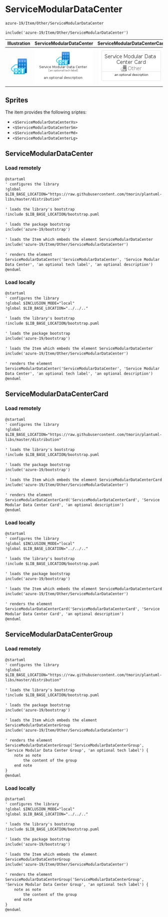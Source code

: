 # ServiceModularDataCenter


```text
azure-19/Item/Other/ServiceModularDataCenter
```

```text
include('azure-19/Item/Other/ServiceModularDataCenter')
```



| Illustration | ServiceModularDataCenter | ServiceModularDataCenterCard | ServiceModularDataCenterGroup |
| :---: | :---: | :---: | :---: |
| ![illustration for Illustration](../../../azure-19/Item/Other/ServiceModularDataCenter.png) | ![illustration for ServiceModularDataCenter](../../../azure-19/Item/Other/ServiceModularDataCenter.Local.png) | ![illustration for ServiceModularDataCenterCard](../../../azure-19/Item/Other/ServiceModularDataCenterCard.Local.png) | ![illustration for ServiceModularDataCenterGroup](../../../azure-19/Item/Other/ServiceModularDataCenterGroup.Local.png) |



## Sprites
The item provides the following sriptes:

- `<$ServiceModularDataCenterXs>`
- `<$ServiceModularDataCenterSm>`
- `<$ServiceModularDataCenterMd>`
- `<$ServiceModularDataCenterLg>`





## ServiceModularDataCenter

### Load remotely
```plantuml
@startuml
' configures the library
!global $LIB_BASE_LOCATION="https://raw.githubusercontent.com/tmorin/plantuml-libs/master/distribution"

' loads the library's bootstrap
!include $LIB_BASE_LOCATION/bootstrap.puml

' loads the package bootstrap
include('azure-19/bootstrap')

' loads the Item which embeds the element ServiceModularDataCenter
include('azure-19/Item/Other/ServiceModularDataCenter')

' renders the element
ServiceModularDataCenter('ServiceModularDataCenter', 'Service Modular Data Center', 'an optional tech label', 'an optional description')
@enduml
```

### Load locally
```plantuml
@startuml
' configures the library
!global $INCLUSION_MODE="local"
!global $LIB_BASE_LOCATION="../../.."

' loads the library's bootstrap
!include $LIB_BASE_LOCATION/bootstrap.puml

' loads the package bootstrap
include('azure-19/bootstrap')

' loads the Item which embeds the element ServiceModularDataCenter
include('azure-19/Item/Other/ServiceModularDataCenter')

' renders the element
ServiceModularDataCenter('ServiceModularDataCenter', 'Service Modular Data Center', 'an optional tech label', 'an optional description')
@enduml
```

## ServiceModularDataCenterCard

### Load remotely
```plantuml
@startuml
' configures the library
!global $LIB_BASE_LOCATION="https://raw.githubusercontent.com/tmorin/plantuml-libs/master/distribution"

' loads the library's bootstrap
!include $LIB_BASE_LOCATION/bootstrap.puml

' loads the package bootstrap
include('azure-19/bootstrap')

' loads the Item which embeds the element ServiceModularDataCenterCard
include('azure-19/Item/Other/ServiceModularDataCenter')

' renders the element
ServiceModularDataCenterCard('ServiceModularDataCenterCard', 'Service Modular Data Center Card', 'an optional description')
@enduml
```

### Load locally
```plantuml
@startuml
' configures the library
!global $INCLUSION_MODE="local"
!global $LIB_BASE_LOCATION="../../.."

' loads the library's bootstrap
!include $LIB_BASE_LOCATION/bootstrap.puml

' loads the package bootstrap
include('azure-19/bootstrap')

' loads the Item which embeds the element ServiceModularDataCenterCard
include('azure-19/Item/Other/ServiceModularDataCenter')

' renders the element
ServiceModularDataCenterCard('ServiceModularDataCenterCard', 'Service Modular Data Center Card', 'an optional description')
@enduml
```

## ServiceModularDataCenterGroup

### Load remotely
```plantuml
@startuml
' configures the library
!global $LIB_BASE_LOCATION="https://raw.githubusercontent.com/tmorin/plantuml-libs/master/distribution"

' loads the library's bootstrap
!include $LIB_BASE_LOCATION/bootstrap.puml

' loads the package bootstrap
include('azure-19/bootstrap')

' loads the Item which embeds the element ServiceModularDataCenterGroup
include('azure-19/Item/Other/ServiceModularDataCenter')

' renders the element
ServiceModularDataCenterGroup('ServiceModularDataCenterGroup', 'Service Modular Data Center Group', 'an optional tech label') {
    note as note
        the content of the group
    end note
}
@enduml
```

### Load locally
```plantuml
@startuml
' configures the library
!global $INCLUSION_MODE="local"
!global $LIB_BASE_LOCATION="../../.."

' loads the library's bootstrap
!include $LIB_BASE_LOCATION/bootstrap.puml

' loads the package bootstrap
include('azure-19/bootstrap')

' loads the Item which embeds the element ServiceModularDataCenterGroup
include('azure-19/Item/Other/ServiceModularDataCenter')

' renders the element
ServiceModularDataCenterGroup('ServiceModularDataCenterGroup', 'Service Modular Data Center Group', 'an optional tech label') {
    note as note
        the content of the group
    end note
}
@enduml
```

